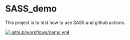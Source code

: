 # SASS_demo

This project is to test how to use SASS and github actions.

[![.github/workflows/demo.yml](https://github.com/Laura-Jarventie/SASS_demo/actions/workflows/demo.yml/badge.svg)](https://github.com/Laura-Jarventie/SASS_demo/actions/workflows/demo.yml)
